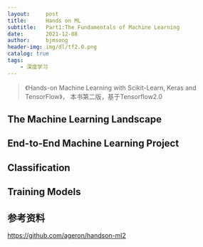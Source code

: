 ```yaml
---
layout:     post
title:      Hands on ML
subtitle:   Part1:The Fundamentals of Machine Learning
date:       2021-12-08
author:     bjmsong
header-img: img/dl/tf2.0.png
catalog: true
tags:
    - 深度学习
---
```

>《Hands-on Machine Learning with Scikit-Learn, Keras and TensorFlow》， 本书第二版，基于Tensorflow2.0

## The Machine Learning Landscape

## End-to-End Machine Learning Project

## Classification

## Training Models


## 参考资料
https://github.com/ageron/handson-ml2

